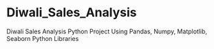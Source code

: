# Diwali_Sales_Analysis
Diwali Sales Analysis Python Project
Using Pandas, Numpy, Matplotlib, Seaborn Python Libraries
